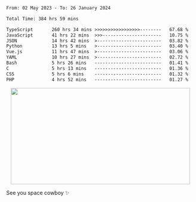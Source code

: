 
 <!--START_SECTION:waka-->

```txt
From: 02 May 2023 - To: 26 January 2024

Total Time: 384 hrs 59 mins

TypeScript       260 hrs 34 mins >>>>>>>>>>>>>>>>>--------   67.68 %
JavaScript       41 hrs 22 mins  >>>----------------------   10.75 %
JSON             14 hrs 42 mins  >------------------------   03.82 %
Python           13 hrs 5 mins   >------------------------   03.40 %
Vue.js           11 hrs 47 mins  >------------------------   03.06 %
YAML             10 hrs 27 mins  >------------------------   02.72 %
Bash             5 hrs 26 mins   -------------------------   01.41 %
C                5 hrs 13 mins   -------------------------   01.36 %
CSS              5 hrs 6 mins    -------------------------   01.32 %
PHP              4 hrs 52 mins   -------------------------   01.27 %
```

<!--END_SECTION:waka-->
 
 
 <!--
 <p align="center">
           <img src="https://wakatime.com/share/@b21fb822-1b1e-4a56-b3ac-d647f03795fd/3d8fc332-54a6-4d29-9469-965955d6e018.svg"/>
 </p>
 <p align="center">
  <img src="https://wakatime.com/share/@b21fb822-1b1e-4a56-b3ac-d647f03795fd/5d7b153c-4137-40c1-8270-25e516f9619c.svg"/>
 </p>
 -->
 <div style="display: flex; width: 100%; justify-content:center;">
   <img align="center" src="https://media.giphy.com/media/11KzOet1ElBDz2/giphy.gif" width="480" height="258" /> 

 </div>

See you space cowboy ✨ 


 
